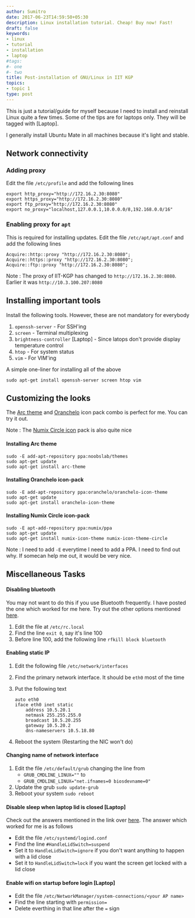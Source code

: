 ```yaml
---
author: Sumitro
date: 2017-06-23T14:59:50+05:30
description: Linux installation tutorial. Cheap! Buy now! Fast!
draft: false
keywords:
- linux
- tutorial
- installation
- laptop
#tags:
#- one
#- two
title: Post-installation of GNU/Linux in IIT KGP
topics:
- topic 1
type: post
---
```


This is just a tutorial/guide for myself because I need to install and reinstall Linux quite a few times. Some of the tips are for laptops only. They will be tagged with [Laptop]. 

I generally install Ubuntu Mate in all machines because it's light and stable.

## Network connectivity

### Adding proxy
Edit the file `/etc/profile` and add the following lines

```shell
export http_proxy="http://172.16.2.30:8080"
export https_proxy="http://172.16.2.30:8080"
export ftp_proxy="http://172.16.2.30:8080"
export no_proxy="localhost,127.0.0.1,10.0.0.0/8,192.168.0.0/16"
```

### Enabling proxy for `apt`

This is required for installing updates.
Edit the file `/etc/apt/apt.conf` and add the following lines

```shell
Acquire::http::proxy "http://172.16.2.30:8080";
Acquire::https::proxy "http://172.16.2.30:8080";
Acquire::ftp::proxy "http://172.16.2.30:8080";
```

Note : The proxy of IIT-KGP has changed to `http://172.16.2.30:8080`. Earlier it was `http://10.3.100.207:8080`

## Installing important tools

Install the following tools. However, these are not mandatory for everybody

1. `openssh-server` - For SSH'ing
2. `screen` - Terminal multiplexing
3. `brightness-controller` [Laptop] - Since latops don't provide display temperature control
4. `htop` - For system status
5. `vim` - For VIM'ing

A simple one-liner for installing all of the above

`sudo apt-get install openssh-server screen htop vim`

## Customizing the looks

The [Arc theme][3] and [Oranchelo][4] icon pack combo is perfect for me. You can try it out.

Note : The [Numix Circle icon][5] pack is also quite nice

#### Installing Arc theme

```shell
sudo -E add-apt-repository ppa:noobslab/themes
sudo apt-get update
sudo apt-get install arc-theme
```

#### Installing Oranchelo icon-pack

```shell
sudo -E add-apt-repository ppa:oranchelo/oranchelo-icon-theme
sudo apt-get update
sudo apt-get install oranchelo-icon-theme
```

#### Installing Numix Circle icon-pack

```shell
sudo -E apt-add-repository ppa:numix/ppa
sudo apt-get update
sudo apt-get install numix-icon-theme numix-icon-theme-circle
```

Note : I need to add `-E` everytime I need to add a PPA. I need to find out why. If somecan help me out, it would be very nice.

## Miscellaneous Tasks

#### Disabling bluetooth

You may not want to do this if you use Bluetooth frequently. I have posted the one which worked for me here. Try out the other options mentioned [here][1].

1. Edit the file at `/etc/rc.local`
2. Find the line `exit 0`, say it's line 100
3. Before line 100, add the following line
    `rfkill block bluetooth`

#### Enabling static IP

1. Edit the following file `/etc/network/interfaces`
2. Find the primary network interface. It should be `eth0` most of the time
3. Put the following text

    ```shell
    auto eth0
    iface eth0 inet static
        address 10.5.20.1
        netmask 255.255.255.0
        broadcast 10.5.20.255
        gateway 10.5.20.2
        dns-nameservers 10.5.18.80
    ```

4. Reboot the system (Restarting the NIC won't do)

#### Changing name of network interface
1. Edit the file `/etc/default/grub` changing the line from
    - `GRUB_CMDLINE_LINUX=""` to
    + `GRUB_CMDLINE_LINUX="net.ifnames=0 biosdevname=0"`
2. Update the grub
    `sudo update-grub`
3. Reboot your system
    `sudo reboot`

#### Disable sleep when laptop lid is closed [Laptop]
Check out the answers mentioned in the link over [here][2]. The answer which worked for me is as follows

* Edit the file `/etc/systemd/logind.conf`
* Find the line `#HandleLidSwitch=suspend`
* Set it to `HandleLidSwitch=ignore` if you don't want anything to happen with a lid close
* Set it to `HandleLidSwitch=lock` if you want the screen get locked with a lid close

#### Enable wifi on startup before login [Laptop]

* Edit the file `/etc/NetworkManager/system-connections/<your AP name>`
* Find the line starting with `permission=`
* Delete everthing in that line after the `=` sign


[1]: https://askubuntu.com/questions/67758/how-can-i-deactivate-bluetooth-on-system-startup
[2]: https://askubuntu.com/questions/141866/keep-ubuntu-server-running-on-a-laptop-with-the-lid-closed/594417#594417
[3]: https://github.com/OrancheloTeam/oranchelo-icon-theme
[4]: https://github.com/horst3180/arc-theme
[5]: https://github.com/numixproject/numix-icon-theme-circle
